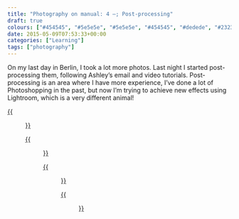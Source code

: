 ```yaml
---
title: "Photography on manual: 4 –; Post-processing"
draft: true
colours: ["#454545", "#5e5e5e", "#5e5e5e", "#454545", "#dedede", "#232323", "#dedede"]
date: 2015-05-09T07:53:33+00:00
categories: ["Learning"]
tags: ["photography"]
---
```


On my last day in Berlin, I took a lot more photos. Last night I started post-processing them, following Ashley’s email and video tutorials. Post-processing is an area where I have more experience, I’ve done a lot of Photoshopping in the past, but now I’m trying to achieve new effects using Lightroom, which is a very different animal!

[{{<figure class="wp-caption aligncenter size-full wp-image-4675" src="/images/2015/05/DSCF3765-original-small.jpg" alt="Me taking a photo in a mirror in a hotel room" width="1500" height="1000" caption="**Me in a hotel room, original.** Travelling in Berlin, and being a bit slow to set up shots, I found my only (mostly) willing model was me. I found it really hard to get the focus on my face, so my hands are slightly crisper.">}}](/images/2015/05/DSCF3765-original-small.jpg)

[{{<figure class="wp-caption aligncenter size-full wp-image-4676" src="/images/2015/05/DSCF3765-small.jpg" alt="Me taking a photo in a mirror in a hotel room" width="1500" height="1000" caption="In post-processing, I cropped out the most distracting parts of the shot, and straightened the bottom line of the mirror slightly. I adjusted the white balance so the lighting feels more natural. Using Ashley’s eye pop tutorial, I tweaked my eyes, but because my irises are almost black, I looked a bit scary if I lightened them!">}}](/images/2015/05/DSCF3765-small.jpg)

[{{<figure class="wp-caption aligncenter size-full wp-image-4677" src="/images/2015/05/DSCF3839-original-small.jpg" alt="Street sign saying ‘Reichpietschufer’ in front of a chestnut tree" width="1500" height="1000" caption="**Reichpietschufer, original.** It was a bright but overcast day, so the original was high contrast but a bit dull.">}}](/images/2015/05/DSCF3839-original-small.jpg)

[{{<figure class="wp-caption aligncenter size-full wp-image-4678" src="/images/2015/05/DSCF3839-small.jpg" alt="Street sign saying ‘Reichpietschufer’ in front of a chestnut tree" width="1500" height="1000" caption="**Reichpietschufer.** I wanted to soften it a little in post-processing, so it has a bit more of a retro feel. I also straightened it so the sign is along a properly horizontal line.">}}](/images/2015/05/DSCF3839-small.jpg)
